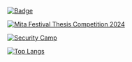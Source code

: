 [![Badge](https://cp-logo.vercel.app/atcoder/OwOkaomoji)](https://atcoder.jp/users/OwOkaomoji)

[![Mita Festival Thesis Competition 2024](https://img.shields.io/badge/Mita_Festival_Thesis_Competition_2024-Bronze_Prize-B87333.svg)](https://keizemi-keio.info/)

[![Security Camp](https://img.shields.io/badge/Security_Camp-2023-41b487.svg)](https://www.security-camp.or.jp/)  

[![Top Langs](https://github-readme-stats.vercel.app/api/top-langs/?username=AyakaKamata&layout=compact&bg_color=45,2792c3,f19072&title_color=fff&text_color=fff&hide_border=true)](https://github.com/anuraghazra/github-readme-stats)
